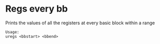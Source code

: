 Regs every bb
=============

Prints the values of all the registers at every basic block within a range

	Usage:
	uregs <bbstart> <bbend>
